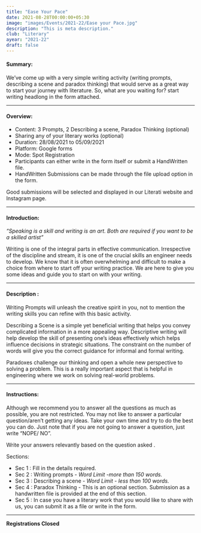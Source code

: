```yaml
---
title: "Ease Your Pace"
date: 2021-08-28T00:00:00+05:30
image: "images/Events/2021-22/Ease your Pace.jpg"
description: "This is meta description."
club: "Literary"
ayear: "2021-22"
draft: false
---
```

#### Summary: 
We’ve come up with a very simple writing activity (writing prompts, describing a scene and paradox thinking) that would serve as a great way to start your journey with literature. So, what are you waiting for? start writing headlong in the form attached. 

****

#### Overview:

- Content: 3 Prompts, 2 Describing a scene, Paradox Thinking (optional)
- Sharing any of your literary works (optional)
- Duration: 28/08/2021 to 05/09/2021
- Platform: Google forms 
- Mode: Spot Registration
- Participants can either write in the form itself or submit a HandWritten file.
- HandWritten Submissions can be made through the file upload option in the form.

Good submissions will be selected and displayed in our Literati website and Instagram page.


****

#### Introduction:

*“Speaking is a skill and writing is an art. Both are required if you want to be a skilled artist”*

Writing is one of the integral parts in effective communication. Irrespective of the discipline and stream, it is one of the crucial skills an engineer needs to develop. We know that it is often overwhelming and difficult to make a choice from where to start off your writing practice. We are here to give you some ideas and guide you to start on with your writing.


****

#### Description :

Writing Prompts will unleash the creative spirit in you, not to mention the writing skills you can refine with this basic activity.

Describing a Scene is a simple yet beneficial writing that helps you convey complicated information in a more appealing way. Descriptive writing will help develop the skill of presenting one’s ideas effectively which helps influence decisions in strategic situations. The constraint on the number of words will give you the correct guidance for informal and formal writing. 

Paradoxes challenge our thinking and open a whole new perspective to solving a problem. This is a really important aspect that is helpful in engineering where we work on solving real-world problems.


****

#### Instructions:

Although we recommend you to answer all the questions as much as possible, you are not restricted. You may not like to answer a particular question/aren’t getting any ideas. Take your own time and try to do the best you can do. Just note that if you are not going to answer a question, just write “NOPE/ NO”. 

Write your answers relevantly based on the question asked .

Sections:
- Sec 1 : Fill in the details required.
- Sec 2 : Writing prompts - *Word Limit -more than 150 words.*
- Sec 3 : Describing a scene - *Word Limit - less than 100 words.* 
- Sec 4 : Paradox Thinking - This is an optional section. Submission as a handwritten file is provided at the end of this section.
- Sec 5 : In case you have a literary work that you would like to share with us, you can submit it as a file or write in the form.



****

**Registrations Closed**